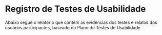 # Registro de Testes de Usabilidade

Abaixo segue o relatório que contém as evidências dos testes e relatos dos usuários participantes, baseado no Plano de Testes de Usabilidade.
<br><br>

